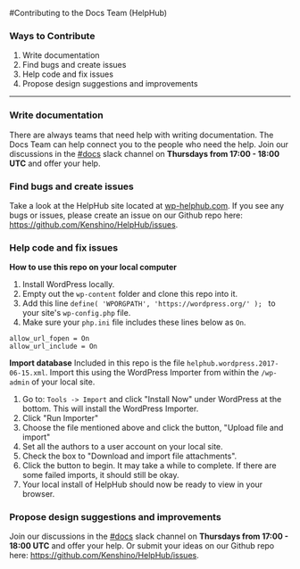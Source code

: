 #Contributing to the Docs Team (HelpHub)

### Ways to Contribute

1. Write documentation
2. Find bugs and create issues
3. Help code and fix issues
4. Propose design suggestions and improvements

----------

### Write documentation
There are always teams that need help with writing documentation. The Docs Team can help connect you to the people who need the help. Join our discussions in the [#docs](https://make.wordpress.org/docs/tag/docs/) slack channel on **Thursdays from 17:00 - 18:00 UTC** and offer your help.

### Find bugs and create issues
Take a look at the HelpHub site located at [wp-helphub.com](https://wp-helphub.com/). If you see any bugs or issues, please create an issue on our Github repo here: https://github.com/Kenshino/HelpHub/issues. 

### Help code and fix issues

**How to use this repo on your local computer**

1. Install WordPress locally.
2. Empty out the `wp-content` folder and clone this repo into it.
3. Add this line `define( 'WPORGPATH', 'https://wordpress.org/' ); ` to your site's `wp-config.php` file.
4. Make sure your `php.ini` file includes these lines below as `On`.
```
allow_url_fopen = On
allow_url_include = On
```

**Import database**
Included in this repo is the file `helphub.wordpress.2017-06-15.xml`. Import this using the WordPress Importer from within the `/wp-admin` of your local site.

1. Go to: `Tools -> Import` and click "Install Now" under WordPress at the bottom. This will install the WordPress Importer.
2. Click "Run Importer"
3. Choose the file mentioned above and click the button, "Upload file and import"
4. Set all the authors to a user account on your local site.
5. Check the box to "Download and import file attachments".
6. Click the button to begin. It may take a while to complete. If there are some failed imports, it should still be okay.
7. Your local install of HelpHub should now be ready to view in your browser.

### Propose design suggestions and improvements
Join our discussions in the [#docs](https://make.wordpress.org/docs/tag/docs/) slack channel on **Thursdays from 17:00 - 18:00 UTC** and offer your help. Or submit your ideas on our Github repo here: https://github.com/Kenshino/HelpHub/issues. 